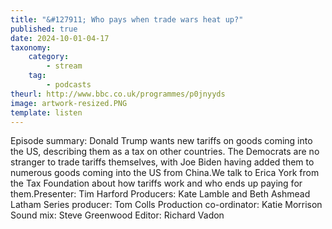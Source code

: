 ```yaml
---
title: "&#127911; Who pays when trade wars heat up?"
published: true
date: 2024-10-01-04-17
taxonomy:
    category:
        - stream
    tag:
        - podcasts
theurl: http://www.bbc.co.uk/programmes/p0jnyyds
image: artwork-resized.PNG
template: listen
---
```


Episode summary: Donald Trump wants new tariffs on goods coming into the US, describing them as a tax on other countries. The Democrats are no stranger to trade tariffs themselves, with Joe Biden having added them to numerous goods coming into the US from China.We talk to Erica York from the Tax Foundation about how tariffs work and who ends up paying for them.Presenter: Tim Harford Producers: Kate Lamble and Beth Ashmead Latham Series producer: Tom Colls Production co-ordinator: Katie Morrison Sound mix: Steve Greenwood Editor: Richard Vadon

